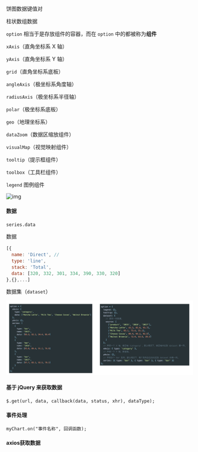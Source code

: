 饼图数据键值对

柱状数组数据

`option` 相当于是存放组件的容器，而在 `option` 中的都被称为**组件**

`xAxis`（直角坐标系 X 轴）

`yAxis`（直角坐标系 Y 轴）

`grid`（直角坐标系底板）

`angleAxis`（极坐标系角度轴）

`radiusAxis`（极坐标系半径轴）

`polar`（极坐标系底板）

`geo`（地理坐标系）

`dataZoom`（数据区缩放组件）

`visualMap`（视觉映射组件）

`tooltip`（提示框组件）

`toolbox`（工具栏组件）

`legend` 图例组件

![img](https://doc.shiyanlou.com/courses/5788/1347963/2747f4ae9e45c0e6e6d93d9ad0373293-0)

#### 数据

`series.data`

数据

```js
[{
  name: 'Direct', // 
  type: 'line',
  stack: 'Total',
  data: [320, 332, 301, 334, 390, 330, 320]
},{},...]
```

数据集（`dataset`）

![img](img/ECharts.assets/fa00da1541cad6ee9a84d07ca8fb5555-0)

#### 基于 jQuery 来获取数据

```
$.get(url, data, callback(data, status, xhr), dataType);
```

#### 事件处理

```
myChart.on("事件名称", 回调函数);
```

#### axios获取数据